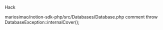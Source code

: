 Hack

mariosimao/notion-sdk-php/src/Databases/Database.php
comment   throw DatabaseException::internalCover();